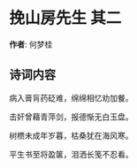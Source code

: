 # 挽山房先生  其二

**作者**: 何梦桂

## 诗词内容

病入膏肓药砭难，绵绵相忆劝加餐。

击奸曾藉青萍剑，报德惭无白玉盘。

树槚未成年岁暮，枯桑犹在海风寒。

平生书至将盈箧，泪洒长笺不忍看。

